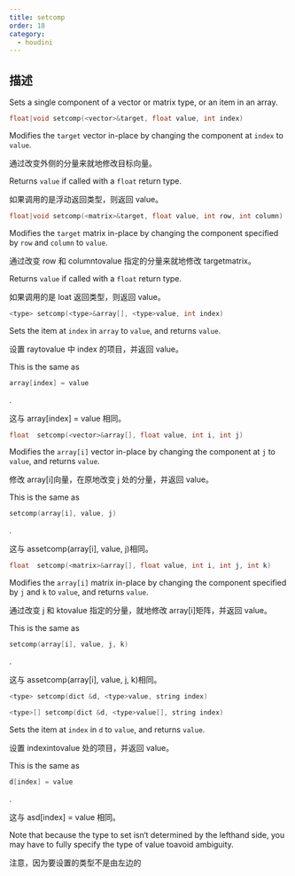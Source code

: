 ```yaml
---
title: setcomp
order: 18
category:
  - houdini
---
```

    
## 描述

Sets a single component of a vector or matrix type, or an item in an array.

```c
float|void setcomp(<vector>&target, float value, int index)
```

Modifies the `target` vector in-place by changing the component at `index` to
`value`.

通过改变外侧的分量来就地修改目标向量。

Returns `value` if called with a `float` return type.

如果调用的是浮动返回类型，则返回 value。

```c
float|void setcomp(<matrix>&target, float value, int row, int column)
```

Modifies the `target` matrix in-place by changing the component specified by
`row` and `column` to `value`.

通过改变 row 和 columntovalue 指定的分量来就地修改 targetmatrix。

Returns `value` if called with a `float` return type.

如果调用的是 loat 返回类型，则返回 value。

```c
<type> setcomp(<type>&array[], <type>value, int index)
```

Sets the item at `index` in `array` to `value`, and returns `value`.

设置 raytovalue 中 index 的项目，并返回 value。

This is the same as

```c
array[index] = value
```

.

这与 array[index] = value 相同。

```c
float  setcomp(<vector>&array[], float value, int i, int j)
```

Modifies the `array[i]` vector in-place by changing the component at `j` to
`value`, and returns `value`.

修改 array[i]向量，在原地改变 j 处的分量，并返回 value。

This is the same as

```c
setcomp(array[i], value, j)
```

.

这与 assetcomp(array[i], value, j)相同。

```c
float  setcomp(<matrix>&array[], float value, int i, int j, int k)
```

Modifies the `array[i]` matrix in-place by changing the component specified by
`j` and `k` to `value`, and returns `value`.

通过改变 j 和 ktovalue 指定的分量，就地修改 array[i]矩阵，并返回 value。

This is the same as

```c
setcomp(array[i], value, j, k)
```

.

这与 assetcomp(array[i], value, j, k)相同。

```c
<type> setcomp(dict &d, <type>value, string index)
```

```c
<type>[] setcomp(dict &d, <type>value[], string index)
```

Sets the item at `index` in `d` to `value`, and returns `value`.

设置 indexintovalue 处的项目，并返回 value。

This is the same as

```c
d[index] = value
```

.

这与 asd[index] = value 相同。

Note that because the type to set isn‘t determined by the lefthand side, you
may have to fully specify the type of value toavoid ambiguity.

注意，因为要设置的类型不是由左边的

